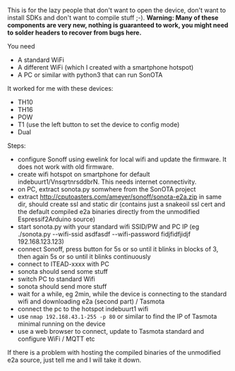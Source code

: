 This is for the lazy people that don't want to open the device, don't want to install SDKs and don't want to compile stuff ;-). **Warning: Many of these components are very new, nothing is guaranteed to work, you might need to solder headers to recover from bugs here.**

You need
* A standard WiFi
* A different WiFi (which I created with a smartphone hotspot)
* A PC or similar with python3 that can run SonOTA

It worked for me with these devices:
* TH10
* TH16
* POW
* T1 (use the left button to set the device to config mode)
* Dual

Steps:
* configure Sonoff using ewelink for local wifi and update the firmware. It does not work with old firmware.
* create wifi hotspot on smartphone for default indebuurt1/VnsqrtnrsddbrN. This needs internet connectivity.
* on PC, extract sonota.py somwhere from the SonOTA project
* extract http://cputoasters.com/ameyer/sonoff/sonota-e2a.zip in same dir, should create ssl and static dir (contains just a snakeoil ssl cert and the default compiled e2a binaries directly from the unmodified Espressif2Arduino source)
* start sonota.py with your standard wifi SSID/PW and PC IP (eg ./sonota.py --wifi-ssid asdfasdf --wifi-password fidjfidfjidjf 192.168.123.123)
* connect Sonoff, press button for 5s or so until it blinks in blocks of 3, then again 5s or so until it blinks continuously
* connect to ITEAD-xxxx with PC
* sonota should send some stuff
* switch PC to standard Wifi
* sonota should send more stuff
* wait for a while, eg 2min, while the device is connecting to the standard wifi and downloading e2a (second part) / Tasmota
* connect the pc to the hotspot indebuurt1 wifi
* use `nmap 192.168.43.1-255 -p 80` or similar to find the IP of Tasmota minimal running on the device
* use a web browser to connect, update to Tasmota standard and configure WiFi / MQTT etc

If there is a problem with hosting the compiled binaries of the unmodified e2a source, just tell me and I will take it down.